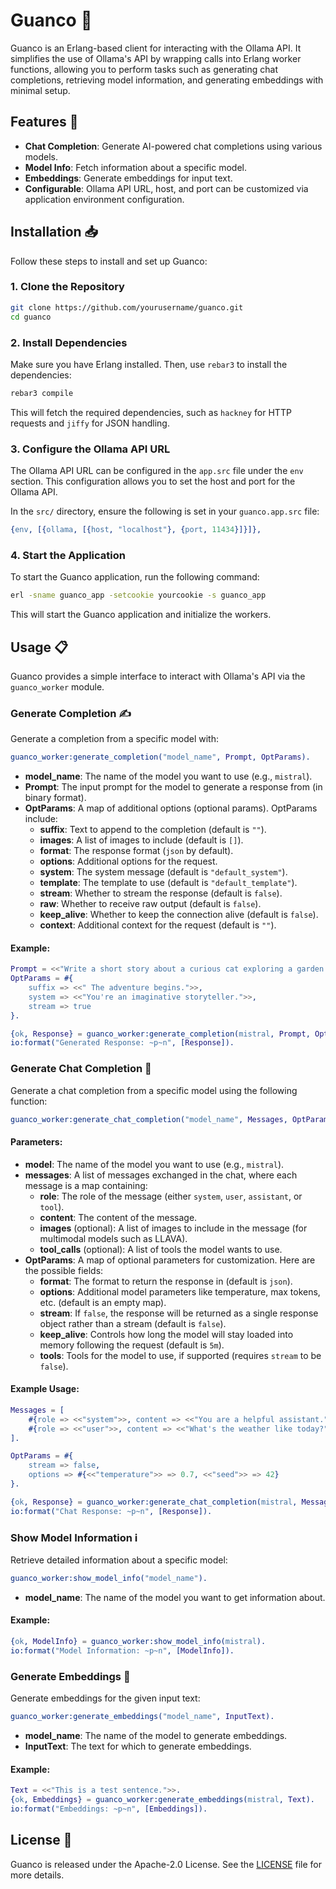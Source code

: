 # Guanco 🦙

Guanco is an Erlang-based client for interacting with the Ollama API. It simplifies the use of Ollama's API by wrapping calls into Erlang worker functions, allowing you to perform tasks such as generating chat completions, retrieving model information, and generating embeddings with minimal setup.

## Features 🚀

- **Chat Completion**: Generate AI-powered chat completions using various models.
- **Model Info**: Fetch information about a specific model.
- **Embeddings**: Generate embeddings for input text.
- **Configurable**: Ollama API URL, host, and port can be customized via application environment configuration.

## Installation 📥

Follow these steps to install and set up Guanco:

### 1. Clone the Repository

```bash
git clone https://github.com/yourusername/guanco.git
cd guanco
```

### 2. Install Dependencies

Make sure you have Erlang installed. Then, use `rebar3` to install the dependencies:

```bash
rebar3 compile
```

This will fetch the required dependencies, such as `hackney` for HTTP requests and `jiffy` for JSON handling.

### 3. Configure the Ollama API URL

The Ollama API URL can be configured in the `app.src` file under the `env` section. This configuration allows you to set the host and port for the Ollama API.

In the `src/` directory, ensure the following is set in your `guanco.app.src` file:

```erlang
{env, [{ollama, [{host, "localhost"}, {port, 11434}]}]},
```

### 4. Start the Application

To start the Guanco application, run the following command:

```bash
erl -sname guanco_app -setcookie yourcookie -s guanco_app
```

This will start the Guanco application and initialize the workers.

## Usage 📋

Guanco provides a simple interface to interact with Ollama's API via the `guanco_worker` module.

### Generate Completion ✍️

Generate a completion from a specific model with:

```erlang
guanco_worker:generate_completion("model_name", Prompt, OptParams).
```

- **model_name**: The name of the model you want to use (e.g., `mistral`).
- **Prompt**: The input prompt for the model to generate a response from (in binary format).
- **OptParams**: A map of additional options (optional params). OptParams include:
  - **suffix**: Text to append to the completion (default is `""`).
  - **images**: A list of images to include (default is `[]`).
  - **format**: The response format (`json` by default).
  - **options**: Additional options for the request.
  - **system**: The system message (default is `"default_system"`).
  - **template**: The template to use (default is `"default_template"`).
  - **stream**: Whether to stream the response (default is `false`).
  - **raw**: Whether to receive raw output (default is `false`).
  - **keep_alive**: Whether to keep the connection alive (default is `false`).
  - **context**: Additional context for the request (default is `""`).

#### Example:

```erlang
Prompt = <<"Write a short story about a curious cat exploring a garden.">>.
OptParams = #{
    suffix => <<" The adventure begins.">>,
    system => <<"You're an imaginative storyteller.">>,
    stream => true
}.

{ok, Response} = guanco_worker:generate_completion(mistral, Prompt, OptParams).
io:format("Generated Response: ~p~n", [Response]).
```

### Generate Chat Completion 💬

Generate a chat completion from a specific model using the following function:

```erlang
guanco_worker:generate_chat_completion("model_name", Messages, OptParams).
```

#### Parameters:
- **model**: The name of the model you want to use (e.g., `mistral`).
- **messages**: A list of messages exchanged in the chat, where each message is a map containing:
  - **role**: The role of the message (either `system`, `user`, `assistant`, or `tool`).
  - **content**: The content of the message.
  - **images** (optional): A list of images to include in the message (for multimodal models such as LLAVA).
  - **tool_calls** (optional): A list of tools the model wants to use.
- **OptParams**: A map of optional parameters for customization. Here are the possible fields:
  - **format**: The format to return the response in (default is `json`).
  - **options**: Additional model parameters like temperature, max tokens, etc. (default is an empty map).
  - **stream**: If `false`, the response will be returned as a single response object rather than a stream (default is `false`).
  - **keep_alive**: Controls how long the model will stay loaded into memory following the request (default is `5m`).
  - **tools**: Tools for the model to use, if supported (requires `stream` to be `false`).

#### Example Usage:

```erlang
Messages = [
    #{role => <<"system">>, content => <<"You are a helpful assistant.">>},
    #{role => <<"user">>, content => <<"What's the weather like today?">>}
].

OptParams = #{
    stream => false,
    options => #{<<"temperature">> => 0.7, <<"seed">> => 42}
}.

{ok, Response} = guanco_worker:generate_chat_completion(mistral, Messages, OptParams).
io:format("Chat Response: ~p~n", [Response]).
```

### Show Model Information ℹ️

Retrieve detailed information about a specific model:

```erlang
guanco_worker:show_model_info("model_name").
```

- **model_name**: The name of the model you want to get information about.

#### Example:

```erlang
{ok, ModelInfo} = guanco_worker:show_model_info(mistral).
io:format("Model Information: ~p~n", [ModelInfo]).
```

### Generate Embeddings 🧠

Generate embeddings for the given input text:

```erlang
guanco_worker:generate_embeddings("model_name", InputText).
```

- **model_name**: The name of the model to generate embeddings.
- **InputText**: The text for which to generate embeddings.

#### Example:

```erlang
Text = <<"This is a test sentence.">>.
{ok, Embeddings} = guanco_worker:generate_embeddings(mistral, Text).
io:format("Embeddings: ~p~n", [Embeddings]).
```

## License 📜

Guanco is released under the Apache-2.0 License. See the [LICENSE](LICENSE) file for more details.
